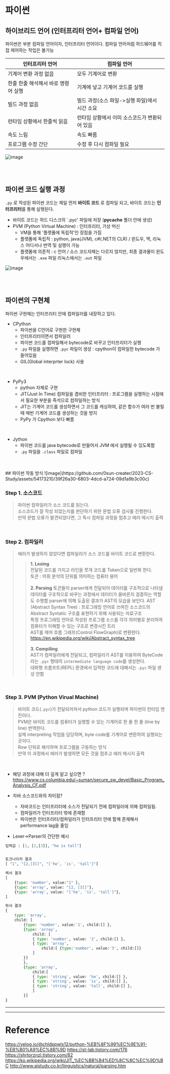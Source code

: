 # 파이썬 
## 하이브리드 언어 (인터프리터 언어+ 컴파일 언어)
파이썬은 부분 컴파일 언어이자, 인터프리터 언어이다.
컴파일 언어처럼 하드웨어를 직접 제어하는 작업은 불가능

|인터프리터 언어|컴파일 언어|
|-------|--------|
|기계어 변환 과정 없음|모두 기계어로 변환|
|한줄 한줄 해석해서 바로 명령어 실행|기계에 넣고 기계어 코드를 실행|
|빌드 과정 없음| 빌드 과정(소스 파일->실행 파일)에서 시간 소요|
|런타임 상황에서 한줄씩 읽음|런타임 상황에서 이미 소스코드가 변환되어 있음|
|속도 느림|속도 빠름|
|프로그램 수정 간단|수정 후 다시 컴파일 필요|

![image](https://github.com/0sun-creater/2023-CS-Study/assets/54173210/bc5e1aef-f390-46f4-af98-e10eb77789e4)

</br>

</br>

## 파이썬 코드 실행 과정
`.py` 로 작성된 파이썬 코드는 제일 먼저 **바이트 코드** 로 컴파일 되고, 바이트 코드는 **인터프리터**를 통해 실행된다.
- 바이트 코드는 하드 디스크의 `.pyc' 파일에 저장  (__pycache__ 폴더 안에 생성)
- PVM (Python Virtual Machine) : 인터프리터, 가상 머신
  - VM을 통해 '플랫폼에 독립적'인 장점을 가짐
  - 플랫폼에 독립적 : python, java(JVM), c#(.NET의 CLR) / 윈도우, 맥, 리눅스 어디서나 번역 및 실행이 가능
  - 플랫폼에 의존적 : c 언어 / 소스 코드자체는 다르지 않지만, 최종 결과물이 윈도우에서는 `.exe` 파일 리눅스에서는 `.out` 파일

![image](https://github.com/0sun-creater/2023-CS-Study/assets/54173210/85c48b3c-cb14-4c5a-b43d-be0905030e79)

</br>

</br>

## 파이썬의 구현체
파이썬 구현체는 인터프리터 안에 컴파일러를 내장하고 있다.
- CPython
  - 파이썬을 C언어로 구현한 구현체
  - 인터프리터이면서 컴파일러
  - 파이썬 코드를 컴파일해서 bytecode로 바꾸고 인터프리터가 실행
  - `.py` 파일을 실행하면 `.pyc` 파일이 생성 : cpython이 컴파일한 bytecode 가 들어있음
  - GIL(Global interprter lock) 사용
</br>

- PyPy3
  - python 자체로 구현 
  - JIT(Just In Time) 컴파일을 겸비한 인터프리터 : 프로그램을 실행하는 시점에서 필요한 부분을 즉석으로 컴하일하는 방식
  - JIT는 기계어 코드를 생성하면서 그 코드를 캐싱하여, 같은 함수가 여러 번 불릴 때 매번 기계어 코드를 생성하는 것을 방지
  - PyPy 가 Cpython 보다 빠름
</br>

- Jython
  - 파이썬 코드를 java bytecode로 만들어서 JVM 에서 실행될 수 있도록함
  - `.py` 파일을 `.class` 파일로 컴파일
</br>
</br>
## 파이썬 작동 방식
![image](https://github.com/0sun-creater/2023-CS-Study/assets/54173210/39f26a30-6803-4dcd-a724-09d1a9b3c00c)

### Step 1. 소스코드
> 파이썬 컴파일러가 소스 코드를 읽는다.  
> 소스코드가 잘 작성 되었는지를 판단하기 위한 문법 오류 검사를 진행한다.  
> 만약 문법 오류가 발견되었다면, 그 즉시 컴파일 과정을 멈추고 에러 메시지 출력  

</br>

### Step 2. 컴파일러
> 에러가 발생하지 않았다면 컴파일러가 소스 코드를 바이트 코드로 변환한다.
>> **1. Lexing**  
>> 전달된 코드를 가지고 라인을 쪼개 코드를 Token으로 일반화 한다.  
>> 토큰 : 어휘 분석의 단위를 의미하는 컴퓨터 용어  
>> </br>
>> **2. Parsing**
>> 토큰들이 parser에게 전달되어 데이터를 구조적으로 나타냄    
>> 데이터를 구조적으로 바꾸는 과정에서 데이터가 올바른지 검증하는 역할도 수행함
>> parser에 의해 도출된 결과가 AST의 모습을 보인다.
>> AST (Abstract Syntax Tree) : 프로그래밍 언어로 쓰여진 소스코드의 Abstract Syntatic 구조를 표현하기 위해 사용되는 자료구조  
>>  특정 프로그래밍 언어로 작성된 프로그램 소스를 각각 의미별로 분리하여 컴퓨터가 이해할 수 있는 구조로 변경시킨 트리  
>> AST를 제어 흐름 그래프(Control FlowGraph)로 변환한다.     
>> https://en.wikipedia.org/wiki/Abstract_syntax_tree  
>>  </br> 
>> **3. Compiling**  
>> AST가 컴파일러에게 전달되고, 컴파일러가 AST를 이용하여 ByteCode 라는 `.pyc` 형태의 `intermediate language code`를 생성한다.  
>> 대화형 프롬프트(REPL) 환경에서 입력한 코드에 대해서는 `.pyc` 파일 생성 안함


</br>

### Step 3. PVM (Python Virual Machine)
> 바이트 코드(`.pyc`)가 전달되어져서 python 코드가 실행되며 파이썬의 런타임 엔진이다.   
> PVM은 바이트 코드를 컴퓨터가 실행할 수 있는 기계어로 한 줄 한 줄 (line by line) 번역한다.  
> 실제 interpreting 작업을 담당하며, byte code를 기계어로 변환하여 실행되는 곳이다.  
> Row 단위로 해석하며 프로그램을 구동하는 방식   
> 만약 이 과정에서 에러가 발생하면 모든 것을 멈추고 에러 메시지 출력   

</br>

- 해당 과정에 대해 더 깊게 알고 싶으면 ? https://www.cs.columbia.edu/~suman/secure_sw_devel/Basic_Program_Analysis_CF.pdf 

- 자바 소스코드와의 차이점?  
  - 자바코드는 인터프리터에 소스가 전달되기 전에 컴파일러에 의해 컴파일됨. 
  - 컴파일러가 인터프리터 밖에 존재함
  - 파이썬은 인터프리터/컴파일러가 인터프리터 안에 함께 존재해서 performance lag을 줄임

- Lexer->Parser의 간단한 예시
```PYTHON
입력값 : [1, [2,[3]], "he is tall"]


토크나이저 결과 
[ "1", "[2,[3]]", "['he', 'is', 'tall']"]

렉서 결과 
[
	{type: 'number', value:"1" },
	{type: 'array', value: "[2, [3]]"},
	{type: 'array', value: "['he', 'is', 'tall']"},
]

파서 결과  
{
	type: 'array',
	child: [
		{type: 'number', value:'1', child:[] },
		{type: 'array', 
			child: [
			{ type: 'number', value: '2', child:[] },
			{ type: 'array', 
				child:[ {type:'number', value:'3', child:[]}
			]
		}]
		},
		{type: 'array', 
			child:[
			{ type: 'string', value: 'he', child:[] },
			{ type: 'string', value: 'is', child:[] },
			{ type: 'string', value: 'tall', child:[] },
			]
		}]
}
```

--------
--------
# Reference
https://velog.io/@chldppwls12/python-%EB%8F%99%EC%9E%91-%EB%B0%A9%EC%8B%9D
https://st-lab.tistory.com/176
https://shrtorznzl.tistory.com/82
https://ko.wikipedia.org/wiki/JIT_%EC%BB%B4%ED%8C%8C%EC%9D%BC
http://www.aistudy.co.kr/linguistics/natural/parsing.htm

